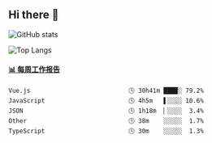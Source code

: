 ## Hi there 👋

![GitHub stats](https://github-readme-stats.orilight.top/api?username=orilights)

![Top Langs](https://github-readme-stats.orilight.top/api/top-langs/?username=orilights&layout=compact)

<!-- waka-box start -->
#### <a href="https://gist.github.com/92c8d5b388768c10efcba86e82b7c4fb" target="_blank">📊 每周工作报告</a>
```text
Vue.js                           🕓 30h41m ███▉░ 79.2%
JavaScript                       🕓 4h5m   ▌░░░░ 10.6%
JSON                             🕓 1h18m  ▏░░░░  3.4%
Other                            🕓 38m    ░░░░░  1.7%
TypeScript                       🕓 30m    ░░░░░  1.3%
```
<!-- Powered by https://github.com/journey-ad/waka-box-go . -->
<!-- waka-box end -->
